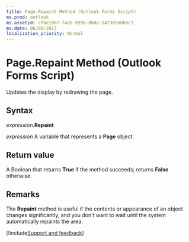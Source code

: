 ```yaml
---
title: Page.Repaint Method (Outlook Forms Script)
ms.prod: outlook
ms.assetid: cfbe1087-74a5-935b-8b0c-14730568b5c3
ms.date: 06/08/2017
localization_priority: Normal
---
```



# Page.Repaint Method (Outlook Forms Script)

Updates the display by redrawing the page.


## Syntax

_expression_.**Repaint**

_expression_ A variable that represents a  **Page** object.


## Return value

A Boolean that returns  **True** if the method succeeds; returns **False** otherwise.


## Remarks

The **Repaint** method is useful if the contents or appearance of an object changes significantly, and you don't want to wait until the system automatically repaints the area.

[!include[Support and feedback](~/includes/feedback-boilerplate.md)]